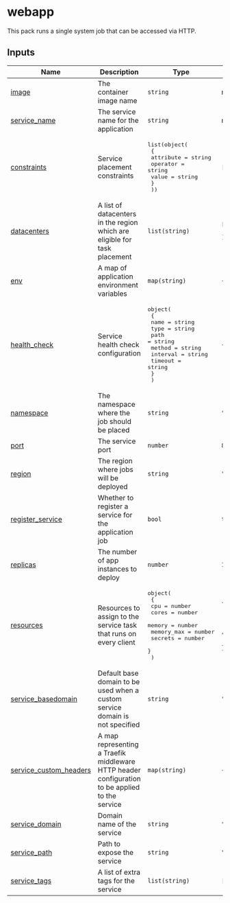 <!-- BEGIN_PACK_METADATA -->
# webapp

This pack runs a single system job that can be accessed via HTTP.
<!-- END_PACK_METADATA -->

<!-- BEGIN_TF_DOCS -->
## Inputs

| Name | Description | Type | Default | Required |
|------|-------------|------|---------|:--------:|
| <a name="input_image"></a> [image](#input\_image) | The container image name | `string` | n/a | yes |
| <a name="input_service_name"></a> [service\_name](#input\_service\_name) | The service name for the application | `string` | n/a | yes |
| <a name="input_constraints"></a> [constraints](#input\_constraints) | Service placement constraints | <pre>list(object(<br/>    {<br/>      attribute = string<br/>      operator  = string<br/>      value     = string<br/>    }<br/>  ))</pre> | `[]` | no |
| <a name="input_datacenters"></a> [datacenters](#input\_datacenters) | A list of datacenters in the region which are eligible for task placement | `list(string)` | <pre>[<br/>  "*"<br/>]</pre> | no |
| <a name="input_env"></a> [env](#input\_env) | A map of application environment variables | `map(string)` | `{}` | no |
| <a name="input_health_check"></a> [health\_check](#input\_health\_check) | Service health check configuration | <pre>object(<br/>    {<br/>      name     = string<br/>      type     = string<br/>      path     = string<br/>      method   = string<br/>      interval = string<br/>      timeout  = string<br/>    }<br/>  )</pre> | `{}` | no |
| <a name="input_namespace"></a> [namespace](#input\_namespace) | The namespace where the job should be placed | `string` | `"default"` | no |
| <a name="input_port"></a> [port](#input\_port) | The service port | `number` | `8080` | no |
| <a name="input_region"></a> [region](#input\_region) | The region where jobs will be deployed | `string` | `""` | no |
| <a name="input_register_service"></a> [register\_service](#input\_register\_service) | Whether to register a service for the application job | `bool` | `true` | no |
| <a name="input_replicas"></a> [replicas](#input\_replicas) | The number of app instances to deploy | `number` | `1` | no |
| <a name="input_resources"></a> [resources](#input\_resources) | Resources to assign to the service task that runs on every client | <pre>object(<br/>    {<br/>      cpu        = number<br/>      cores      = number<br/>      memory     = number<br/>      memory_max = number<br/>      secrets    = number<br/>    }<br/>  )</pre> | <pre>{<br/>  "cores": null,<br/>  "cpu": 100,<br/>  "memory": 128,<br/>  "memory_max": null,<br/>  "secrets": null<br/>}</pre> | no |
| <a name="input_service_basedomain"></a> [service\_basedomain](#input\_service\_basedomain) | Default base domain to be used when a custom service domain is not specified | `string` | `"flaudisio.com"` | no |
| <a name="input_service_custom_headers"></a> [service\_custom\_headers](#input\_service\_custom\_headers) | A map representing a Traefik middleware HTTP header configuration to be applied to the service | `map(string)` | `{}` | no |
| <a name="input_service_domain"></a> [service\_domain](#input\_service\_domain) | Domain name of the service | `string` | `""` | no |
| <a name="input_service_path"></a> [service\_path](#input\_service\_path) | Path to expose the service | `string` | `""` | no |
| <a name="input_service_tags"></a> [service\_tags](#input\_service\_tags) | A list of extra tags for the service | `list(string)` | `[]` | no |
<!-- END_TF_DOCS -->
